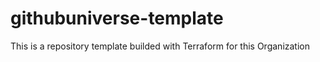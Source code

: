 # githubuniverse-template
This is a repository template builded with Terraform for this Organization
